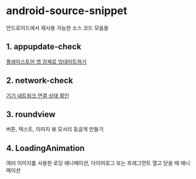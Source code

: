 # android-source-snippet
안드로이드에서 재사용 가능한 소스 코드 모음들 

## 1. appupdate-check
[플레이스토어 앱 강제로 업데이트하기](https://develop-writing.tistory.com/2)

## 2. network-check
[기기 네트워크 연결 상태 확인](https://develop-writing.tistory.com/1)

## 3. roundview
버튼, 텍스트, 이미지 뷰 모서리 둥글게 만들기

## 4. LoadingAnimation
여러 이미지를 사용한 로딩 애니메이션, 다이어로그 또는 프레그먼트 열고 닫을 때 애니메이션 

